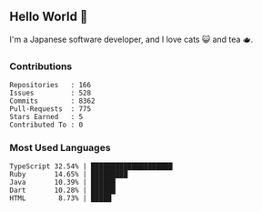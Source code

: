 ## Hello World 👋

I'm a Japanese software developer, and I love cats 😺 and tea 🫖.

### Contributions

    Repositories   : 166
    Issues         : 528
    Commits        : 8362
    Pull-Requests  : 775
    Stars Earned   : 5
    Contributed To : 0

### Most Used Languages

    TypeScript 32.54% | ████████████████████
    Ruby       14.65% | █████████
    Java       10.39% | ██████
    Dart       10.28% | ██████
    HTML        8.73% | █████
